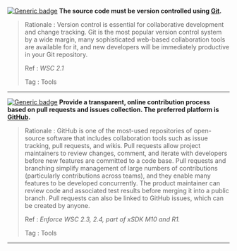 [![Generic badge](https://img.shields.io/badge/M.ver-1-red.svg)]() **The source code must be version controlled using [Git](https://git-scm.com).**

>Rationale
>: Version control is essential for collaborative development and change tracking. Git is the most popular version control system by a wide margin, many sophisticated web-based collaboration tools are available for it, and new developers will be immediately productive in your Git repository.
>
>Ref
>: *WSC 2.1*
>
>Tag
>: Tools 

---

[![Generic badge](https://img.shields.io/badge/M.ver-2-red.svg)]() **Provide a transparent, online contribution process based on pull requests and issues collection. The preferred platform is [GitHub](https://github.com).**

>Rationale
>: GitHub is one of the most-used repositories of open-source software that includes collaboration tools such as issue tracking, pull requests, and wikis. Pull requests allow project maintainers to review changes, comment, and iterate with developers before new features are committed to a code base. Pull requests and branching simplify management of large numbers of contributions (particularly contributions across teams), and they enable many features to be developed concurrently. The product maintainer can review code and associated test results before merging it into a public branch. Pull requests can also be linked to GitHub issues, which can be created by anyone.
>
>Ref
>: *Enforce WSC 2.3, 2.4, part of xSDK M10 and R1.*
>
>Tag
>: Tools 

---
